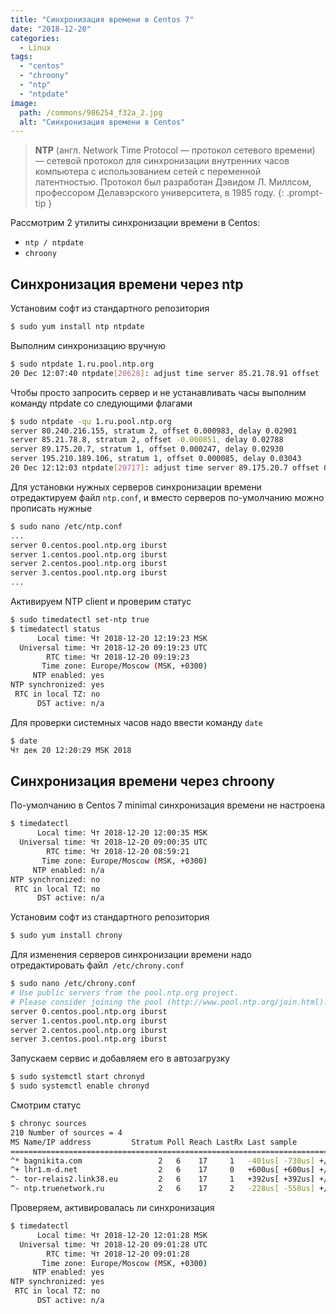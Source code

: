 ```yaml
---
title: "Синхронизация времени в Centos 7"
date: "2018-12-20"
categories: 
  - Linux
tags: 
  - "centos"
  - "chroony"
  - "ntp"
  - "ntpdate"
image:
  path: /commons/986254_f32a_2.jpg
  alt: "Синхронизация времени в Centos"
---
```


> **NTP** (англ. Network Time Protocol — протокол сетевого времени) — сетевой протокол для синхронизации внутренних часов компьютера с использованием сетей с переменной латентностью. Протокол был разработан Дэвидом Л. Миллсом, профессором Делавэрского университета, в 1985 году.
{: .prompt-tip }

Рассмотрим 2 утилиты синхронизации времени в Centos:

- `ntp / ntpdate`
- `chroony`

## Синхронизация времени через ntp

Установим софт из стандартного репозитория

```sh
$ sudo yum install ntp ntpdate
```

Выполним синхронизацию вручную

```sh
$ sudo ntpdate 1.ru.pool.ntp.org
20 Dec 12:07:40 ntpdate[20628]: adjust time server 85.21.78.91 offset -0.000150 sec
```

Чтобы просто запросить сервер и не устанавливать часы выполним команду ntpdate со следующими флагами

```sh
$ sudo ntpdate -qu 1.ru.pool.ntp.org
server 80.240.216.155, stratum 2, offset 0.000983, delay 0.02901
server 85.21.78.8, stratum 2, offset -0.000851, delay 0.02788
server 89.175.20.7, stratum 1, offset 0.000247, delay 0.02930
server 195.210.189.106, stratum 1, offset 0.000085, delay 0.03043
20 Dec 12:12:03 ntpdate[20717]: adjust time server 89.175.20.7 offset 0.000247 sec
```

Для установки нужных серверов синхронизации времени отредактируем файл `ntp.conf`, и вместо серверов по-умолчанию можно прописать нужные

```sh
$ sudo nano /etc/ntp.conf
...
server 0.centos.pool.ntp.org iburst
server 1.centos.pool.ntp.org iburst
server 2.centos.pool.ntp.org iburst
server 3.centos.pool.ntp.org iburst
...
```

Активируем NTP client и проверим статус

```sh
$ sudo timedatectl set-ntp true 
$ timedatectl status
      Local time: Чт 2018-12-20 12:19:23 MSK
  Universal time: Чт 2018-12-20 09:19:23 UTC
        RTC time: Чт 2018-12-20 09:19:23
       Time zone: Europe/Moscow (MSK, +0300)
     NTP enabled: yes
NTP synchronized: yes
 RTC in local TZ: no
      DST active: n/a
```

Для проверки системных часов надо ввести команду `date`

```sh
$ date
Чт дек 20 12:20:29 MSK 2018
```

## Синхронизация времени через chroony

По-умолчанию в Centos 7 minimal синхронизация времени не настроена

```sh
$ timedatectl
      Local time: Чт 2018-12-20 12:00:35 MSK
  Universal time: Чт 2018-12-20 09:00:35 UTC
        RTC time: Чт 2018-12-20 08:59:21
       Time zone: Europe/Moscow (MSK, +0300)
     NTP enabled: n/a
NTP synchronized: no
 RTC in local TZ: no
      DST active: n/a
```

Установим софт из стандартного репозитория

```sh
$ sudo yum install chrony
```

Для изменения серверов синхронизации времени надо отредактировать файл` /etc/chrony.conf`

```sh
$ sudo nano /etc/chrony.conf
# Use public servers from the pool.ntp.org project.
# Please consider joining the pool (http://www.pool.ntp.org/join.html).
server 0.centos.pool.ntp.org iburst
server 1.centos.pool.ntp.org iburst
server 2.centos.pool.ntp.org iburst
server 3.centos.pool.ntp.org iburst
```

Запускаем сервис и добавляем его в автозагрузку

```sh
$ sudo systemctl start chronyd
$ sudo systemctl enable chronyd
```

Смотрим статус

```sh
$ chronyc sources
210 Number of sources = 4
MS Name/IP address         Stratum Poll Reach LastRx Last sample               
===============================================================================
^* bagnikita.com                 2   6    17     1   -401us[ -730us] +/- 26ms
^+ lhr1.m-d.net                  2   6    17     0   +600us[ +600us] +/- 64ms
^- tor-relais2.link38.eu         2   6    17     1   +392us[ +392us] +/- 34ms
^- ntp.truenetwork.ru            2   6    17     2   -228us[ -558us] +/- 104ms
```

Проверяем, активировалась ли синхронизация

```sh
$ timedatectl
      Local time: Чт 2018-12-20 12:01:28 MSK
  Universal time: Чт 2018-12-20 09:01:28 UTC
        RTC time: Чт 2018-12-20 09:01:28
       Time zone: Europe/Moscow (MSK, +0300)
     NTP enabled: yes
NTP synchronized: yes
 RTC in local TZ: no
      DST active: n/a
```

